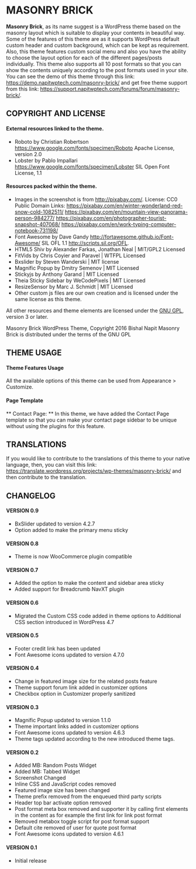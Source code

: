 # MASONRY BRICK
**Masonry Brick**, as its name suggest is a WordPress theme based on the masonry layout which is suitable to display your contents in beautiful way. Some of the features of this theme are as it supports WordPress default custom header and custom background, which can be kept as requirement. Also, this theme features custom social menu and also you have the ability to choose the layout option for each of the different pages/posts individually. This theme also supports all 10 post formats so that you can show the contents uniquely according to the post formats used in your site. You can see the demo of this theme through this link: https://demo.napitwptech.com/masonry-brick/ and get free theme support from this link: https://support.napitwptech.com/forums/forum/masonry-brick/.

## COPYRIGHT AND LICENSE
#### External resources linked to the theme.
* Roboto by Christian Robertson https://www.google.com/fonts/specimen/Roboto
  Apache License, version 2.0
* Lobster by Pablo Impallari https://www.google.com/fonts/specimen/Lobster
  SIL Open Font License, 1.1

#### Resources packed within the theme.
* Images in the screenshot is from http://pixabay.com/. License: CC0 Public Domain
  Links: https://pixabay.com/en/winter-wonderland-red-snow-cold-1082511/
		 https://pixabay.com/en/mountain-view-panorama-person-984277/
		 https://pixabay.com/en/photographer-tourist-snapshot-407068/
		 https://pixabay.com/en/work-typing-computer-notebook-731198/
* Font Awesome by Dave Gandy http://fortawesome.github.io/Font-Awesome/
  SIL OFL 1.1 http://scripts.sil.org/OFL.
* HTML5 Shiv by Alexander Farkas, Jonathan Neal | MIT/GPL2 Licensed
* FitVids by Chris Coyier and Paravel | WTFPL Licensed
* Bxslider by Steven Wanderski | MIT license
* Magnific Popup by Dmitry Semenov | MIT Licensed
* Stickyjs by Anthony Garand | MIT Licensed
* Theia Sticky Sidebar by WeCodePixels | MIT Licensed
* ResizeSensor by Marc J. Schmidt | MIT Licensed
* Other custom js files are our own creation and is licensed under the same license as this theme.

All other resources and theme elements are licensed under the [GNU GPL](http://www.gnu.org/licenses/gpl-3.0.txt), version 3 or later.

Masonry Brick WordPress Theme, Copyright 2016 Bishal Napit
Masonry Brick is distributed under the terms of the GNU GPL

## THEME USAGE
#### Theme Features Usage
All the available options of this theme can be used from Appearance > Customize.

#### Page Template
** Contact Page: ** In this theme, we have added the Contact Page template so that you can make your contact page sidebar to be unique without using the plugins for this feature.

## TRANSLATIONS
If you would like to contribute to the translations of this theme to your native language, then, you can visit this link: https://translate.wordpress.org/projects/wp-themes/masonry-brick/ and then contribute to the translation.

## CHANGELOG
#### VERSION 0.9
* BxSlider updated to version 4.2.7
* Option added to make the primary menu sticky

#### VERSION 0.8
* Theme is now WooCommerce plugin compatible

#### VERSION 0.7
* Added the option to make the content and sidebar area sticky
* Added support for Breadcrumb NavXT plugin

#### VERSION 0.6
* Migrated the Custom CSS code added in theme options to Additional CSS section introduced in WordPress 4.7

#### VERSION 0.5
* Footer credit link has been updated
* Font Awesome icons updated to version 4.7.0

#### VERSION 0.4
* Change in featured image size for the related posts feature
* Theme support forum link added in customizer options
* Checkbox option in Customizer properly sanitized

#### VERSION 0.3
* Magnific Popup updated to version 1.1.0
* Theme important links added in customizer options
* Font Awesome icons updated to version 4.6.3
* Theme tags updated according to the new introduced theme tags.

#### VERSION 0.2
* Added MB: Random Posts Widget
* Added MB: Tabbed Widget
* Screenshot Changed
* Inline CSS and JavaScript codes removed
* Featured image size has been changed
* Theme prefix removed from the enqueued third party scripts
* Header top bar activate option removed
* Post format meta box removed and supporter it by calling first elements in the content as for example the first link for link post format
* Removed metabox toggle script for post format support
* Default cite removed of user for quote post format
* Font Awesome icons updated to version 4.6.1

#### VERSION 0.1
* Initial release
